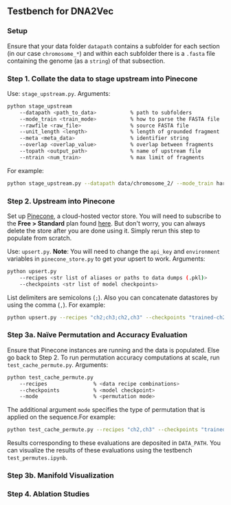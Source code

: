 ## Testbench for DNA2Vec


### Setup
Ensure that your data folder `datapath` contains a subfolder for each section (in our case `chromosome_*`) and within each subfolder there is a `.fasta` file containing the genome (as a `string`) of that subsection.

### Step 1. Collate the data to stage upstream into Pinecone
Use: `stage_upstream.py`. Arguments:
```bash
python stage_upstream 
    --datapath <path_to_data>           % path to subfolders
    --mode_train <train_mode>           % how to parse the FASTA file
    --rawfile <raw_file>                % source FASTA file
    --unit_length <length>              % length of grounded fragment
    --meta <meta_data>                  % identifier string
    --overlap <overlap_value>           % overlap between fragments
    --topath <output_path>              % name of upstream file
    --ntrain <num_train>                % max limit of fragments

```

For example:
```bash
python stage_upstream.py --datapath data/chromosome_2/ --mode_train hard_serialized --rawfile NC_000002.fasta --unit_length 1000 --meta CH2 --overlap 200 --topath floodfill.pkl --ntrain 500000
```



### Step 2. Upstream into Pinecone
Set up [Pinecone](https://app.pinecone.io/organizations/-NUbbjSKn59kR22U_SS6/settings/projects), a cloud-hosted vector store. You will need to subscribe to the **Free > Standard** plan found [here](https://app.pinecone.io/organizations/-NUbbjSKn59kR22U_SS6/settings/billing/plans). But don't worry, you can always delete the store after you are done using it. Simply rerun this step to populate from scratch.

Use: `upsert.py`. **Note**: You will need to change the `api_key` and `environment` variables in `pinecone_store.py` to get your upsert to work. Arguments:
```bash
python upsert.py 
    --recipes <str list of aliases or paths to data dumps (.pkl)> 
    --checkpoints <str list of model checkpoints>
```
List delimiters are semicolons (`;`). Also you can concatenate datastores by using the comma (`,`).
For example:
```bash
python upsert.py --recipes "ch2;ch3;ch2,ch3" --checkpoints "trained-ch2-1000"
```

### Step 3a. Naïve Permutation and Accuracy Evaluation

Ensure that Pinecone instances are running and the data is populated. Else go back to Step 2. To run permutation accuracy computations at scale, run `test_cache_permute.py`. Arguments:
```bash
python test_cache_permute.py 
    --recipes               % <data recipe combinations>
    --checkpoints           % <model checkpoint>
    --mode                  % <permutation mode>
```
The additional argument `mode` specifies the type of permutation that is applied on the sequence.For example:
```bash
python test_cache_permute.py --recipes "ch2,ch3" --checkpoints "trained-ch2-1000" --mode "end deplete"
```

Results corresponding to these evaluations are deposited in `DATA_PATH`. You can visualize the results of these evaluations using the testbench `test_permutes.ipynb`.

### Step 3b. Manifold Visualization

### Step 4. Ablation Studies

